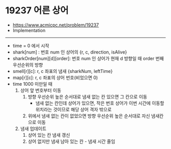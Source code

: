 # 19237 어른 상어

- https://www.acmicpc.net/problem/19237
- Implementation
---
- time = 0 에서 시작
- shark[num] : 번호 num 인 상어의 {r, c, direction, isAlive}
- sharkOrder[num][d][order]: 번호 num 인 상어가 현재 d 방향일 때 order 번째 우선순위의 방향
- smell[r][c]: r, c 좌표의 냄새 {sharkNum, leftTime}
- map[r][c]: r, c 좌표의 상어 번호(비었으면 0)
- time 1000 미만일 때
    1. 상어 앞 번호부터 이동
        1. 방향 우선순위 높은 순서대로 냄새 없는 칸 있으면 그 칸으로 이동
            - 냄새 없는 칸인데 상어가 있으면, 작은 번호 상어가 이번 시간에 이동할 위치라는 것이므로 해당 상어 격자 밖으로
        2. 위에서 냄새 없는 칸이 없었으면 방향 우선순위 높은 순서대로 자신 냄새칸으로 이동
    2. 냄새 업데이트
        1. 상어 있는 칸 냄새 갱신
        2. 상어 없지만 냄새 남아 있는 칸 - 냄새 시간 줄임
